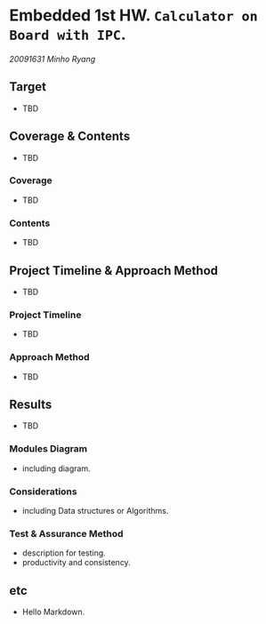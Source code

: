 # Embedded 1st HW. `Calculator on Board with IPC`.
*20091631 Minho Ryang*

## Target
- TBD

## Coverage & Contents
- TBD

### Coverage
- TBD

### Contents
- TBD

## Project Timeline & Approach Method
- TBD

### Project Timeline
- TBD

### Approach Method
- TBD

## Results
- TBD

### Modules Diagram
- including diagram.

### Considerations
- including Data structures or Algorithms.

### Test & Assurance Method
- description for testing.
- productivity and consistency.

## etc
- Hello Markdown.
